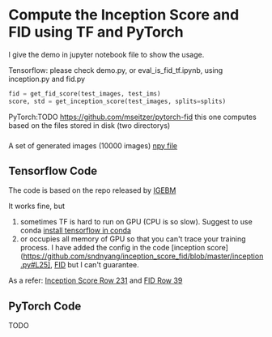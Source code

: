 # Compute the Inception Score and FID using TF and PyTorch

I give the demo in jupyter notebook file to show the usage.

Tensorflow: please check demo.py, or eval_is_fid_tf.ipynb, using inception.py and fid.py

```python
fid = get_fid_score(test_images, test_ims)
score, std = get_inception_score(test_images, splits=splits)
```

PyTorch:TODO https://github.com/mseitzer/pytorch-fid  this one computes based on the files stored in disk (two directorys)

### 

A set of generated images (10000 images) [npy file](https://1drv.ms/u/s!AgCFFlwzHuH8nHNpfwwzZRP0tDes?e=xtzG2n)


## Tensorflow Code

The code is based on the repo released by [IGEBM](https://arxiv.org/pdf/1903.08689.pdf)

It works fine, but  

1. sometimes TF is hard to run on GPU (CPU is so slow). Suggest to use conda [install tensorflow in conda](https://yann-leguilly.gitlab.io/post/2019-10-08-tensorflow-and-cuda/)
2. or occupies all memory of GPU so that you can't trace your training process. I have added the config in the code [inception score](https://github.com/sndnyang/inception_score_fid/blob/master/inception.py#L25], [FID](https://github.com/sndnyang/inception_score_fid/blob/master/fid.py#L25)  but I can't guarantee.

As a refer:
[Inception Score Row 231](https://github.com/openai/ebm_code_release/blob/master/test_inception.py#L231) 
and [FID Row 39](https://github.com/openai/ebm_code_release/blob/master/fid.py#L39)

## PyTorch Code 

TODO


